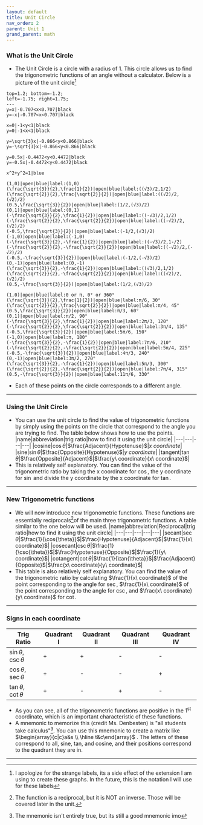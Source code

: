 ```yaml
---
layout: default
title: Unit Circle
nav_order: 2
parent: Unit 1
grand_parent: math
---
```

### What is the Unit Circle
* The Unit Circle is a circle with a radius of 1. This circle allows us to find the trigonometric functions of an angle without a calculator. Below is a picture of the unit circle[^1]
```desmos-graph
top=1.2; bottom=-1.2;
left=-1.75; right=1.75;
---
y=x|-0.707<x<0.707|black
y=-x|-0.707<x<0.707|black

x=0|-1<y<1|black
y=0|-1<x<1|black

y=\sqrt{3}x|-0.866<y<0.866|black
y=-\sqrt{3}x|-0.866<y<0.866|black

y=0.5x|-0.4472<y<0.4472|black
y=-0.5x|-0.4472<y<0.4472|black

x^2+y^2=1|blue

(1,0)|open|blue|label:(1,0)
(\frac{\sqrt{3}}{2},\frac{1}{2})|open|blue|label:((√3)/2,1/2)
(\frac{\sqrt{2}}{2},\frac{\sqrt{2}}{2})|open|blue|label:((√2)/2,(√2)/2)
(0.5,\frac{\sqrt{3}}{2})|open|blue|label:(1/2,(√3)/2)
(0,1)|open|blue|label:(0,1)
(-\frac{\sqrt{3}}{2},\frac{1}{2})|open|blue|label:((-√3)/2,1/2)
(-\frac{\sqrt{2}}{2},\frac{\sqrt{2}}{2})|open|blue|label:((-√2)/2,(√2)/2)
(-0.5,\frac{\sqrt{3}}{2})|open|blue|label:(-1/2,(√3)/2)
(-1,0)|open|blue|label:(-1,0)
(-\frac{\sqrt{3}}{2},-\frac{1}{2})|open|blue|label:((-√3)/2,1-/2)
(-\frac{\sqrt{2}}{2},-\frac{\sqrt{2}}{2})|open|blue|label:((-√2)/2,(-√2)/2)
(-0.5,-\frac{\sqrt{3}}{2})|open|blue|label:(-1/2,(-√3)/2)
(0,-1)|open|blue|label:(0,-1)
(\frac{\sqrt{3}}{2},-\frac{1}{2})|open|blue|label:((√3)/2,1/2)
(\frac{\sqrt{2}}{2},-\frac{\sqrt{2}}{2})|open|blue|label:((√2)/2,(√2)/2)
(0.5,-\frac{\sqrt{3}}{2})|open|blue|label:(1/2,(√3)/2)

(1,0)|open|blue|label:0 or π, 0° or 360°
(\frac{\sqrt{3}}{2},\frac{1}{2})|open|blue|label:π/6, 30°
(\frac{\sqrt{2}}{2},\frac{\sqrt{2}}{2})|open|blue|label:π/4, 45°
(0.5,\frac{\sqrt{3}}{2})|open|blue|label:π/3, 60°
(0,1)|open|blue|label:π/2, 90°
(-\frac{\sqrt{3}}{2},\frac{1}{2})|open|blue|label:2π/3, 120°
(-\frac{\sqrt{2}}{2},\frac{\sqrt{2}}{2})|open|blue|label:3π/4, 135°
(-0.5,\frac{\sqrt{3}}{2})|open|blue|label:5π/6, 150°
(-1,0)|open|blue|label:π, 180°
(-\frac{\sqrt{3}}{2},-\frac{1}{2})|open|blue|label:7π/6, 210°
(-\frac{\sqrt{2}}{2},-\frac{\sqrt{2}}{2})|open|blue|label:5π/4, 225°
(-0.5,-\frac{\sqrt{3}}{2})|open|blue|label:4π/3, 240°
(0,-1)|open|blue|label:3π/2, 270°
(\frac{\sqrt{3}}{2},-\frac{1}{2})|open|blue|label:5π/3, 300°
(\frac{\sqrt{2}}{2},-\frac{\sqrt{2}}{2})|open|blue|label:7π/4, 315°
(0.5,-\frac{\sqrt{3}}{2})|open|blue|label:11π/6, 330°
```
* Each of these points on the circle corresponds to a different angle.
---
### Using the Unit Circle
* You can use the unit circle to find the value of trigonometric functions by simply using the points on the circle that correspond to the angle you are trying to find. The table below shows how to use the points.
|name|abbreviation|trig ratio|how to find it using the unit circle|
|---|---|---|---|
|cosine|$\cos{\theta}$|$\frac{Adjacent}{Hypotenuse}$|$x\ coordinate$|
|sine|$\sin{\theta}$|$\frac{Opposite}{Hypotenuse}$|$y\ coordinate$|
|tangent|$\tan{\theta}$|$\frac{Opposite}{Adjacent}$|$\frac{y\ coordinate}{x\ coordinate}$|
* This is relatively self explanatory. You can find the value of the trigonometric ratio by taking the x coordinate for $\cos$, the y coordinate for $\sin$ and divide the y coordinate by the x coordinate for $\tan$.
---
### New Trigonometric functions
* We will now introduce new trigonometric functions. These functions are essentially reciprocals[^2]of the main three trigonometric functions. A table similar to the one below will be used.
|name|abbreviation|Reciprocal|trig ratio|how to find it using the unit circle|
|---|---|---|---|---|
|secant|$\sec{\theta}$|$\frac{1}{\cos{\theta}}$|$\frac{Hypotenuse}{Adjacent}$|$\frac{1}{x\ coordinate}$|
|cosecant|$\csc{\theta}$|$\frac{1}{\csc{\theta}}$|$\frac{Hypotenuse}{Opposite}$|$\frac{1}{y\ coordinate}$|
|cotangent|$\cot{\theta}$|$\frac{1}{\tan{\theta}}$|$\frac{Adjacent}{Opposite}$|$\frac{x\ coordinate}{y\ coordinate}$|
* This table is also relatively self explanatory. You can find the value of the trigonometric ratio by calculating $\frac{1}{x\ coordinate}$ of the point corresponding to the angle for $\sec$, $\frac{1}{x\ coordinate}$ of the point corresponding to the angle for $\csc$, and $\frac{x\ coordinate}{y\ coordinate}$ for $\cot$.
---
### Signs in each coordinate
|Trig Ratio|Quadrant I|Quadrant II|Quadrant III|Quadrant IV|
|---|---|---|---|---|
|$\sin{\theta}$,<br>$\csc{\theta}$|+|+|-|-|
|$\cos{\theta}$,<br>$\sec{\theta}$|+|-|-|+|
|$\tan{\theta}$,<br>$\cot{\theta}$|+|-|+|-|
* As you can see, all of the trigonometric functions are positive in the 1<sup>st</sup> coordinate, which is an important characteristic of these functions.
* A mnemonic to memorize this (credit Ms. Denbesten) is "all students take calculus"[^3]. You can use this mnemonic to create a matrix like $\begin{array}{c|c}a&s \\ \hline t&c\end{array}$ . The letters of these correspond to all, sine, tan, and cosine, and their positions correspond to the quadrant they are in.
---
[^1]: I apologize for the strange labels, its a side effect of the extension I am using to create these graphs. In the future, this is the notation I will use for these labels
[^2]: The function is a reciprocal, but it is NOT an inverse. Those will be covered later in the unit.
[^3]: The mnemonic isn't entirely true, but its still a good mnemonic imo